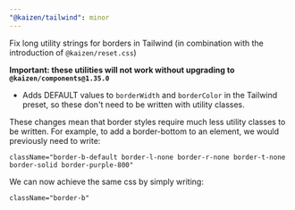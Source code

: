 ```yaml
---
"@kaizen/tailwind": minor
---
```


Fix long utility strings for borders in Tailwind (in combination with the introduction of `@kaizen/reset.css`)

**Important: these utilities will not work without upgrading to `@kaizen/components@1.35.0`**

- Adds DEFAULT values to `borderWidth` and `borderColor` in the Tailwind preset, so these don't need to be written with utility classes.

These changes mean that border styles require much less utility classes to be written.
For example, to add a border-bottom to an element, we would previously need to write:
```
className="border-b-default border-l-none border-r-none border-t-none border-solid border-purple-800"
```
We can now achieve the same css by simply writing:
```
className="border-b"
```
